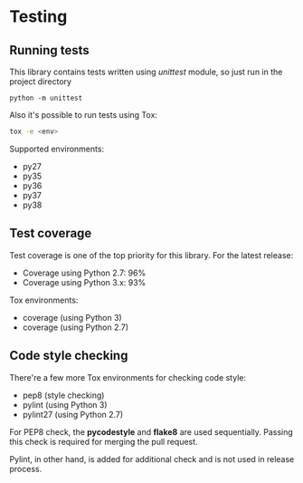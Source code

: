 # Testing

## Running tests

This library contains tests written using *unittest* module, so just run in the project directory

```
python -m unittest
```

Also it's possible to run tests using Tox:

```bash
tox -e <env>
```

Supported environments:

- py27
- py35
- py36
- py37
- py38

## Test coverage

Test coverage is one of the top priority for this library.
For the latest release:

- Coverage using Python 2.7: 96%
- Coverage using Python 3.x: 93%

Tox environments:

- coverage (using Python 3)
- coverage (using Python 2.7)

## Code style checking

There're a few more Tox environments for checking code style:

- pep8 (style checking)
- pylint (using Python 3)
- pylint27 (using Python 2.7)

For PEP8 check, the **pycodestyle** and **flake8** are used sequentially.
Passing this check is required for merging the pull request.

Pylint, in other hand, is added for additional check and is not used in release
process.
